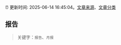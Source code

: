 :alarm_clock: 更新时间: 2025-06-14 16:45:04。[文章来源](/README.md)、[文章分类](/TAGS.md)

## 报告


> 关键字：`报告`、`月报`




